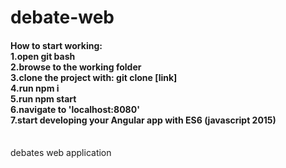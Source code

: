 # debate-web
<h4>
<b>How to start working:</b></br>
1.open git bash</br>
2.browse to the working folder</br>
3.clone the project with: git clone [link] </br>
4.run npm i</br>
5.run npm start</br>
6.navigate to 'localhost:8080'</br>
7.start developing your Angular app with ES6 (javascript 2015)</br></br>
</h4>
debates web application
